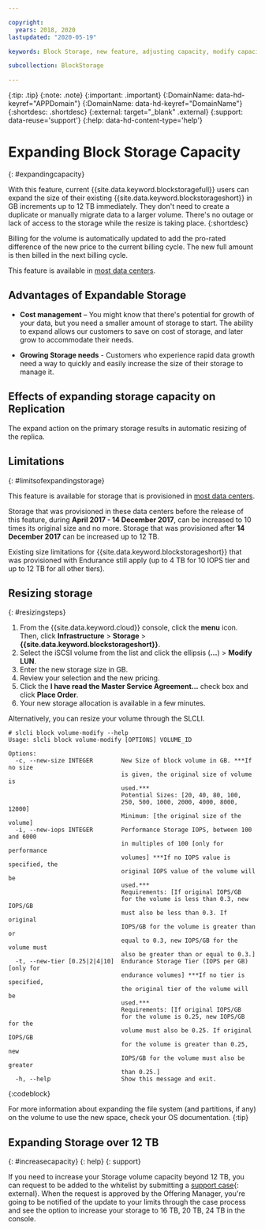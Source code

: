 ```yaml
---

copyright:
  years: 2018, 2020
lastupdated: "2020-05-19"

keywords: Block Storage, new feature, adjusting capacity, modify capacity, increase capacity, Storage Capacity

subcollection: BlockStorage

---
```

{:tip: .tip}
{:note: .note}
{:important: .important}
{:DomainName: data-hd-keyref="APPDomain"}
{:DomainName: data-hd-keyref="DomainName"}
{:shortdesc: .shortdesc}
{:external: target="_blank" .external}
{:support: data-reuse='support'}
{:help: data-hd-content-type='help'}

# Expanding Block Storage Capacity
{: #expandingcapacity}

With this feature, current {{site.data.keyword.blockstoragefull}} users can expand the size of their existing {{site.data.keyword.blockstorageshort}} in GB increments up to 12 TB immediately. They don't need to create a duplicate or manually migrate data to a larger volume. There's no outage or lack of access to the storage while the resize is taking place.
{:shortdesc}

Billing for the volume is automatically updated to add the pro-rated difference of the new price to the current billing cycle. The new full amount is then billed in the next billing cycle.

This feature is available in [most data centers](/docs/BlockStorage?topic=BlockStorage-selectDC).

## Advantages of Expandable Storage

- **Cost management** – You might know that there's potential for growth of your data, but you need a smaller amount of storage to start. The ability to expand allows our customers to save on cost of storage, and later grow to accommodate their needs.  

- **Growing Storage needs** - Customers who experience rapid data growth need a way to quickly and easily increase the size of their storage to manage it.

## Effects of expanding storage capacity on Replication

The expand action on the primary storage results in automatic resizing of the replica.

## Limitations
{: #limitsofexpandingstorage}

This feature is available for storage that is provisioned in [most data centers](/docs/BlockStorage?topic=BlockStorage-selectDC).

Storage that was provisioned in these data centers before the release of this feature, during **April 2017 - 14 December 2017**, can be increased to 10 times its original size and no more. Storage that was provisioned after **14 December 2017** can be increased up to 12 TB.

Existing size limitations for {{site.data.keyword.blockstorageshort}} that was provisioned with Endurance still apply (up to 4 TB for 10 IOPS tier and up to 12 TB for all other tiers).

## Resizing storage
{: #resizingsteps}

1. From the {{site.data.keyword.cloud}} console, click the **menu** icon. Then, click **Infrastructure** > **Storage** > **{{site.data.keyword.blockstorageshort}}**.
2. Select the iSCSI volume from the list and click the ellipsis (**...**) > **Modify LUN**.
3. Enter the new storage size in GB.
4. Review your selection and the new pricing.
5. Click the **I have read the Master Service Agreement...** check box and click **Place Order**.
6. Your new storage allocation is available in a few minutes.

Alternatively, you can resize your volume through the SLCLI.

```
# slcli block volume-modify --help
Usage: slcli block volume-modify [OPTIONS] VOLUME_ID

Options:
  -c, --new-size INTEGER        New Size of block volume in GB. ***If no size
                                is given, the original size of volume is
                                used.***
                                Potential Sizes: [20, 40, 80, 100,
                                250, 500, 1000, 2000, 4000, 8000, 12000]
                                Minimum: [the original size of the volume]
  -i, --new-iops INTEGER        Performance Storage IOPS, between 100 and 6000
                                in multiples of 100 [only for performance
                                volumes] ***If no IOPS value is specified, the
                                original IOPS value of the volume will be
                                used.***
                                Requirements: [If original IOPS/GB
                                for the volume is less than 0.3, new IOPS/GB
                                must also be less than 0.3. If original
                                IOPS/GB for the volume is greater than or
                                equal to 0.3, new IOPS/GB for the volume must
                                also be greater than or equal to 0.3.]
  -t, --new-tier [0.25|2|4|10]  Endurance Storage Tier (IOPS per GB) [only for
                                endurance volumes] ***If no tier is specified,
                                the original tier of the volume will be
                                used.***
                                Requirements: [If original IOPS/GB
                                for the volume is 0.25, new IOPS/GB for the
                                volume must also be 0.25. If original IOPS/GB
                                for the volume is greater than 0.25, new
                                IOPS/GB for the volume must also be greater
                                than 0.25.]
  -h, --help                    Show this message and exit.
```
{:codeblock}

For more information about expanding the file system (and partitions, if any) on the volume to use the new space, check your OS documentation.
{:tip}

## Expanding Storage over 12 TB
{: #increasecapacity}
{: help}
{: support}

If you need to increase your Storage volume capacity beyond 12 TB, you can request to be added to the whitelist by submitting a [support case](https://{DomainName}/unifiedsupport/cases/add){: external}. When the request is approved by the Offering Manager, you're going to be notified of the update to your limits through the case process and see the option to increase your storage to 16 TB, 20 TB, 24 TB in the console.
